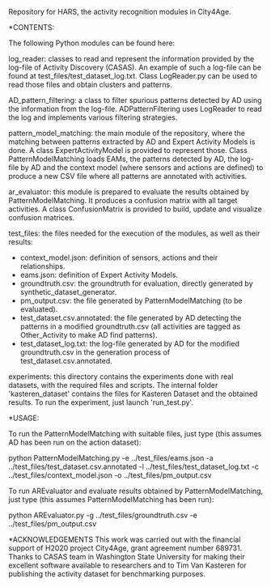 Repository for HARS, the activity recognition modules in City4Age.

*CONTENTS:

The following Python modules can be found here:

log_reader: classes to read and represent the information provided by the log-file of Activity Discovery (CASAS). An example of such a log-file can be found at test_files/test_dataset_log.txt. Class LogReader.py can be used to read those files and obtain clusters and patterns.

AD_pattern_filtering: a class to filter spurious patterns detected by AD using the information from the log-file. ADPatternFiltering uses LogReader to read the log and implements various filtering strategies.

pattern_model_matching: the main module of the repository, where the matching between patterns extracted by AD and Expert Activity Models is done. A class ExpertActivityModel is provided to represent those. Class PatternModelMatching loads EAMs, the patterns detected by AD, the log-file by AD and the context model (where sensors and actions are defined) to produce a new CSV file where all patterns are annotated with activities.

ar_evaluator: this module is prepared to evaluate the results obtained by PatternModelMatching. It produces a confusion matrix with all target activities. A class ConfusionMatrix is provided to build, update and visualize confusion matrices.

test_files: the files needed for the execution of the modules, as well as their results:
   - context_model.json: definition of sensors, actions and their relationships.
   - eams.json: definition of Expert Activity Models.
   - groundtruth.csv: the groundtruth for evaluation, directly generated by synthetic_dataset_generator.
   - pm_output.csv: the file generated by PatternModelMatching (to be evaluated).
   - test_dataset.csv.annotated: the file generated by AD detecting the patterns in a modified groundtruth.csv (all activities are tagged as Other_Activity to make AD find patterns).
   - test_dataset_log.txt: the log-file generated by AD for the modified groundtruth.csv in the generation process of test_dataset.csv.annotated.

experiments: this directory contains the experiments done with real datasets, with the required files and scripts. The internal folder 'kasteren_dataset' contains the files for Kasteren Dataset and the obtained results. To run the experiment, just launch 'run_test.py'.
   
*USAGE:

To run the PatternModelMatching with suitable files, just type (this assumes AD has been run on the action dataset):

python PatternModelMatching.py -e ../test_files/eams.json -a ../test_files/test_dataset.csv.annotated -l ../test_files/test_dataset_log.txt -c ../test_files/context_model.json -o ../test_files/pm_output.csv

To run AREvaluator and evaluate results obtained by PatternModelMatching, just type (this assumes PatternModelMatching has been run):

python AREvaluator.py -g ../test_files/groundtruth.csv -e ../test_files/pm_output.csv

*ACKNOWLEDGEMENTS
This work was carried out with the financial support of H2020 project City4Age, grant agreement number 689731. Thanks to CASAS team in Washington State University for making their excellent software available to researchers and to Tim Van Kasteren for publishing the activity dataset for benchmarking purposes.
